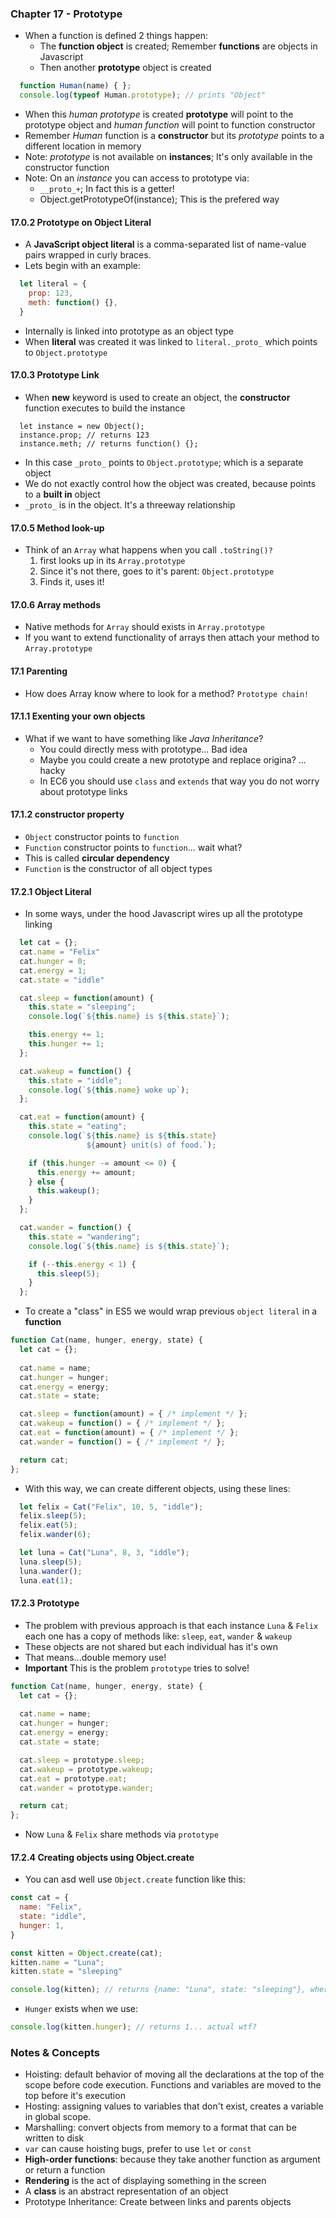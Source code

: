 ### Chapter 17 - Prototype
- When a function is defined 2 things happen:
  - The **function object** is created; Remember **functions** are objects in Javascript
  - Then another **prototype** object is created
```javascript
  function Human(name) { };
  console.log(typeof Human.prototype); // prints "Object"
```
- When this _human prototype_ is created **prototype** will point to the prototype object and _human function_ will point to function constructor
- Remember _Human_ function is a **constructor** but its _prototype_ points to a different location in memory
- Note: _prototype_ is not available on **instances**; It's only available in the constructor function
- Note: On an _instance_ you can access to prototype via:
  - `__proto_+`; In fact this is a getter!
  - Object.getPrototypeOf(instance); This is the prefered way

#### 17.0.2 Prototype on Object Literal
- A **JavaScript object literal** is a comma-separated list of name-value pairs wrapped in curly braces.
- Lets begin with an example:
```javascript
  let literal = {
    prop: 123,
    meth: function() {},
  }
```
- Internally is linked into prototype as an object type
- When **literal** was created it was linked to `literal._proto_` which points to `Object.prototype`

#### 17.0.3 Prototype Link
- When **new** keyword is used to create an object, the **constructor** function executes to build the instance
```
  let instance = new Object();
  instance.prop; // returns 123
  instance.meth; // returns function() {};
```
- In this case `_proto_` points to `Object.prototype`; which is a separate object
- We do not exactly control how the object was created, because points to a **built in** object
- `_proto_` is in the object. It's a threeway relationship

#### 17.0.5 Method look-up
- Think of an `Array` what happens when you call `.toString()?`
  1. first looks up in its `Array.prototype`
  2. Since it's not there, goes to it's parent: `Object.prototype`
  3. Finds it, uses it!

#### 17.0.6 Array methods
- Native methods for `Array` should exists in `Array.prototype`
- If you want to extend functionality of arrays then attach your method to `Array.prototype`

#### 17.1 Parenting
- How does Array know where to look for a method? `Prototype chain!`

#### 17.1.1 Exenting your own objects
- What if we want to have something like _Java Inheritance_?
  - You could directly mess with prototype... Bad idea
  - Maybe you could create a new prototype and replace origina? ... hacky
  - In EC6 you should use `class` and `extends` that way you do not worry about prototype links

#### 17.1.2 constructor property
- `Object` constructor points to `function`
- `Function` constructor points to `function`... wait what?
- This is called **circular dependency**
- `Function` is the constructor of all object types

#### 17.2.1 Object Literal
- In some ways, under the hood Javascript wires up all the prototype linking
```javascript
  let cat = {};
  cat.name = "Felix"
  cat.hunger = 0;
  cat.energy = 1;
  cat.state = "iddle"

  cat.sleep = function(amount) {
    this.state = "sleeping";
    console.log(`${this.name} is ${this.state}`);

    this.energy += 1;
    this.hunger += 1;
  };

  cat.wakeup = function() {
    this.state = "iddle";  
    console.log(`${this.name} woke up`);
  };

  cat.eat = function(amount) {
    this.state = "eating";
    console.log(`${this.name} is ${this.state}
                 ${amount} unit(s) of food.`);

    if (this.hunger -= amount <= 0) {
      this.energy += amount;
    } else {
      this.wakeup();
    }
  };

  cat.wander = function() {
    this.state = "wandering";
    console.log(`${this.name} is ${this.state}`);

    if (--this.energy < 1) {
      this.sleep(5);
    }
  };
```
- To create a "class" in ES5 we would wrap previous `object literal` in a **function**
```javascript
function Cat(name, hunger, energy, state) {
  let cat = {};
  
  cat.name = name;
  cat.hunger = hunger;
  cat.energy = energy;
  cat.state = state;

  cat.sleep = function(amount) = { /* implement */ };
  cat.wakeup = function() = { /* implement */ };
  cat.eat = function(amount) = { /* implement */ };
  cat.wander = function() = { /* implement */ };

  return cat;
};
```
- With this way, we can create different objects, using these lines:
```javascript
  let felix = Cat("Felix", 10, 5, "iddle");
  felix.sleep(5);
  felix.eat(5);
  felix.wander(6);

  let luna = Cat("Luna", 8, 3, "iddle");
  luna.sleep(5);
  luna.wander();
  luna.eat(1);
```

#### 17.2.3 Prototype
- The problem with previous approach is that each instance `Luna` & `Felix` each one has a copy of methods like: `sleep`, `eat`, `wander` & `wakeup`
- These objects are not shared but each individual has it's own
- That means...double memory use!
- **Important** This is the problem `prototype` tries to solve!
```javascript
function Cat(name, hunger, energy, state) {
  let cat = {};
  
  cat.name = name;
  cat.hunger = hunger;
  cat.energy = energy;
  cat.state = state;

  cat.sleep = prototype.sleep;
  cat.wakeup = prototype.wakeup;
  cat.eat = prototype.eat;
  cat.wander = prototype.wander;

  return cat;
};
```
- Now `Luna` & `Felix` share methods via `prototype`

#### 17.2.4 Creating objects using Object.create
- You can asd well use `Object.create` function like this:
```javascript
const cat = {
  name: "Felix",
  state: "iddle",
  hunger: 1,
}

const kitten = Object.create(cat);
kitten.name = "Luna";
kitten.state = "sleeping"

console.log(kitten); // returns {name: "Luna", state: "sleeping"}, where's hunger property??
```
- `Hunger` exists when we use:
```javascript
console.log(kitten.hunger); // returns 1... actual wtf?
```



### Notes & Concepts
- Hoisting: default behavior of moving all the declarations at the top of the scope before code execution. Functions and variables are moved to the top before it's execution
- Hosting: assigning values to variables that don't exist, creates a variable in global scope.
- Marshalling: convert objects from memory to a format that can be written to disk
- `var` can cause hoisting bugs, prefer to use `let` or `const`
- **High-order functions**: because they take another function as argument or return a function
- **Rendering** is the act of displaying something in the screen
- A **class** is an abstract representation of an object
- Prototype Inheritance: Create between links and parents objects

